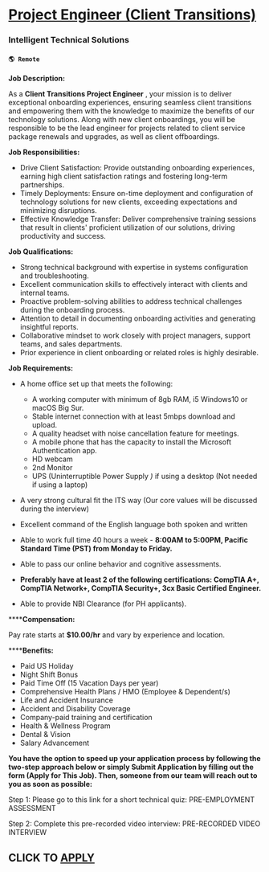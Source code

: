 # [Project Engineer (Client Transitions)](https://www.remotewlb.com/apply/project-engineer-client-transitions)  
### Intelligent Technical Solutions  
#### `🌎 Remote`  

**Job Description:**

As a **Client Transitions Project Engineer** , your mission is to deliver exceptional onboarding experiences, ensuring seamless client transitions and empowering them with the knowledge to maximize the benefits of our technology solutions. Along with new client onboardings, you will be responsible to be the lead engineer for projects related to client service package renewals and upgrades, as well as client offboardings.

**Job Responsibilities:**

  * Drive Client Satisfaction: Provide outstanding onboarding experiences, earning high client satisfaction ratings and fostering long-term partnerships.
  * Timely Deployments: Ensure on-time deployment and configuration of technology solutions for new clients, exceeding expectations and minimizing disruptions.
  * Effective Knowledge Transfer: Deliver comprehensive training sessions that result in clients' proficient utilization of our solutions, driving productivity and success.

**Job Qualifications:**

  * Strong technical background with expertise in systems configuration and troubleshooting.
  * Excellent communication skills to effectively interact with clients and internal teams.
  * Proactive problem-solving abilities to address technical challenges during the onboarding process.
  * Attention to detail in documenting onboarding activities and generating insightful reports.
  * Collaborative mindset to work closely with project managers, support teams, and sales departments.
  * Prior experience in client onboarding or related roles is highly desirable.

**Job Requirements:**

  * A home office set up that meets the following:
    * A working computer with minimum of 8gb RAM, i5 Windows10 or macOS Big Sur. 
    * Stable internet connection with at least 5mbps download and upload.
    * A quality headset with noise cancellation feature for meetings. 
    * A mobile phone that has the capacity to install the Microsoft Authentication app. 
    * HD webcam
    * 2nd Monitor 
    * UPS (Uninterruptible Power Supply _)_ if using a desktop (Not needed if using a laptop)

  * A very strong cultural fit the ITS way (Our core values will be discussed during the interview) 
  * Excellent command of the English language both spoken and written 
  * Able to work full time 40 hours a week - **8:00AM to 5:00PM, Pacific Standard Time (PST) from Monday to Friday.**
  * Able to pass our online behavior and cognitive assessments. 
  * **Preferably have at least 2 of the following certifications: CompTIA A+, CompTIA Network+, CompTIA Security+, 3cx Basic Certified Engineer.**
  * Able to provide NBI Clearance (for PH applicants).

******Compensation:**

Pay rate starts at **$10.00/hr** and vary by experience and location.

******Benefits:**

  * Paid US Holiday
  * Night Shift Bonus
  * Paid Time Off (15 Vacation Days per year)
  * Comprehensive Health Plans / HMO (Employee & Dependent/s)
  * Life and Accident Insurance
  * Accident and Disability Coverage
  * Company-paid training and certification
  * Health & Wellness Program
  * Dental & Vision
  * Salary Advancement

**You have the option to speed up your application process by following the two-step approach below or simply Submit Application by filling out the form (Apply for This Job). Then, someone from our team will reach out to you as soon as possible:**

Step 1: Please go to this link for a short technical quiz: PRE-EMPLOYMENT ASSESSMENT

Step 2: Complete this pre-recorded video interview: PRE-RECORDED VIDEO INTERVIEW

  
## CLICK TO [APPLY](https://www.remotewlb.com/apply/project-engineer-client-transitions)


